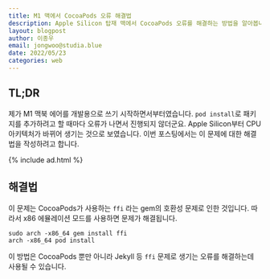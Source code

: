 ```yaml
---
title: M1 맥에서 CocoaPods 오류 해결법
description: Apple Silicon 탑재 맥에서 CocoaPods 오류를 해결하는 방법을 알아봅니다.
layout: blogpost
author: 이종우
email: jongwoo@studia.blue
date: 2022/05/23
categories: web
---
```


## TL;DR

제가 M1 맥북 에어를 개발용으로 쓰기 시작하면서부터였습니다. `pod install`로 패키지를 추가하려고 할 때마다 오류가 나면서 진행되지 않더군요. Apple Silicon부터 CPU 아키텍처가 바뀌어 생기는 것으로 보였습니다. 이번 포스팅에서는 이 문제에 대한 해결법을 작성하려고 합니다. 

{% include ad.html %}

## 해결법

이 문제는 CocoaPods가 사용하는 `ffi` 라는 gem의 호환성 문제로 인한 것입니다. 따라서 x86 에뮬레이션 모드를 사용하면 문제가 해결됩니다. 

```plaintext
sudo arch -x86_64 gem install ffi
arch -x86_64 pod install
```

이 방법은 CocoaPods 뿐만 아니라 Jekyll 등 `ffi` 문제로 생기는 오류를 해결하는데 사용될 수 있습니다.
